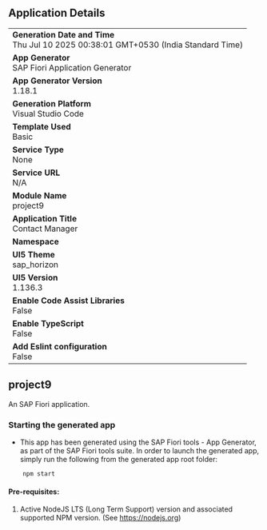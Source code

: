 ## Application Details
|               |
| ------------- |
|**Generation Date and Time**<br>Thu Jul 10 2025 00:38:01 GMT+0530 (India Standard Time)|
|**App Generator**<br>SAP Fiori Application Generator|
|**App Generator Version**<br>1.18.1|
|**Generation Platform**<br>Visual Studio Code|
|**Template Used**<br>Basic|
|**Service Type**<br>None|
|**Service URL**<br>N/A|
|**Module Name**<br>project9|
|**Application Title**<br>Contact Manager|
|**Namespace**<br>|
|**UI5 Theme**<br>sap_horizon|
|**UI5 Version**<br>1.136.3|
|**Enable Code Assist Libraries**<br>False|
|**Enable TypeScript**<br>False|
|**Add Eslint configuration**<br>False|

## project9

An SAP Fiori application.

### Starting the generated app

-   This app has been generated using the SAP Fiori tools - App Generator, as part of the SAP Fiori tools suite.  In order to launch the generated app, simply run the following from the generated app root folder:

```
    npm start
```

#### Pre-requisites:

1. Active NodeJS LTS (Long Term Support) version and associated supported NPM version.  (See https://nodejs.org)


